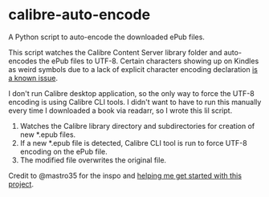# calibre-auto-encode

A Python script to auto-encode the downloaded ePub files.

This script watches the Calibre Content Server library folder and auto-encodes the ePub files to UTF-8. Certain characters showing up on Kindles as weird symbols due to a lack of explicit character encoding declaration [is a known issue](https://www.reddit.com/r/ebooks/comments/wf02l1/why_is_apostrophe_appearing_as_a%C3%A2s_how_can_i/).

I don't run Calibre desktop application, so the only way to force the UTF-8 encoding is using Calibre CLI tools. I didn't want to have to run this manually  every time I downloaded a book via readarr, so I wrote this lil script.

1. Watches the Calibre library directory and subdirectories for creation of new *.epub files.
2. If a new *.epub file is detected, Calibre CLI tool is run to force UTF-8 encoding on the ePub file.
3. The modified file overwrites the original file.

Credit to @mastro35 for the inspo and [helping me get started with this project](https://thepythoncorner.com/posts/2019-01-13-how-to-create-a-watchdog-in-python-to-look-for-filesystem-changes/). 

